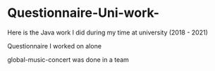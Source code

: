 # Questionnaire-Uni-work-

Here is the Java work I did during my time at university (2018 - 2021)

Questionnaire I worked on alone

global-music-concert was done in a team
